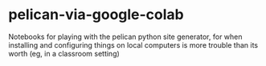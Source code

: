 # pelican-via-google-colab
Notebooks for playing with the pelican python site generator, for when installing and configuring things on local computers is more trouble than its worth (eg, in a classroom setting)
